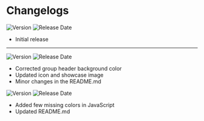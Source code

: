 # Changelogs

![Version](https://img.shields.io/badge/version-1.0.0-%23c27146) ![Release Date](https://img.shields.io/badge/release-6/1/2022-%23c27146)

- Initial release

---

![Version](https://img.shields.io/badge/version-1.0.1-%23c27146) ![Release Date](https://img.shields.io/badge/release-6/2/2022-%23c27146)

- Corrected group header background color
- Updated icon and showcase image
- Minor changes in the README.md

![Version](https://img.shields.io/badge/version-1.0.2-%23c27146) ![Release Date](https://img.shields.io/badge/release-6/7/2022-%23c27146)

- Added few missing colors in JavaScript
- Updated README.md
